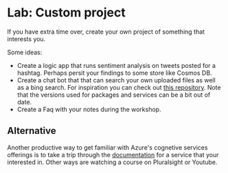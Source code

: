 # Lab: Custom project

If you have extra time over, create your own project of something that interests you. 

Some ideas:
- Create a logic app that runs sentiment analysis on tweets posted for a hashtag. Perhaps persit your findings to some store like Cosmos DB.
- Create a chat bot that that can search your own uploaded files as well as a bing search. For inspiration you can check out [this repository](https://github.com/Azure/LearnAI-Bootcamp/blob/master/lab02.3-bing_search/0_README.md). Note that the versions used for packages and services can be a bit out of date.
- Create a Faq with your notes during the workshop.


## Alternative
Another productive way to get familiar with Azure's cognetive services offerings is to take a trip through the [documentation](https://docs.microsoft.com/en-us/azure/cognitive-services/) for a service that your interested in. Other ways are watching a course on Pluralsight or Youtube.
